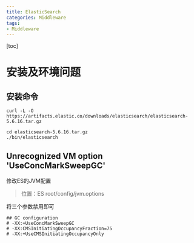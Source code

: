 ```yaml
---
title: ElasticSearch
categories: Middleware
tags:
- Middleware
---
```

[toc]

# 安装及环境问题
## 安装命令
```curl
curl -L -O https://artifacts.elastic.co/downloads/elasticsearch/elasticsearch-5.6.16.tar.gz

cd elasticsearch-5.6.16.tar.gz
./bin/elasticsearch

```
## Unrecognized VM option 'UseConcMarkSweepGC'
修改ES的JVM配置
> 位置：ES root/config/jvm.options

将三个参数禁用即可
```options
## GC configuration
# -XX:+UseConcMarkSweepGC
# -XX:CMSInitiatingOccupancyFraction=75
# -XX:+UseCMSInitiatingOccupancyOnly
```